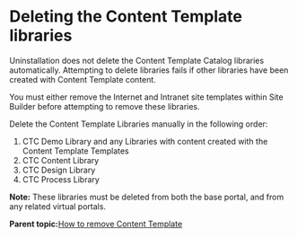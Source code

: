 # Deleting the Content Template libraries 

Uninstallation does not delete the Content Template Catalog libraries automatically. Attempting to delete libraries fails if other libraries have been created with Content Template content.

You must either remove the Internet and Intranet site templates within Site Builder before attempting to remove these libraries.

Delete the Content Template Libraries manually in the following order:

1.  CTC Demo Library and any Libraries with content created with the Content Template Templates
2.  CTC Content Library
3.  CTC Design Library
4.  CTC Process Library

**Note:** These libraries must be deleted from both the base portal, and from any related virtual portals.

**Parent topic:**[How to remove Content Template ](../ctc/ctc_uninst_overview.md)

